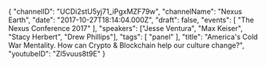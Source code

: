 {
    "channelID": "UCDi2stU5yj71_iPgxMZF79w",
    "channelName": "Nexus Earth",
    "date": "2017-10-27T18:14:04.000Z",
    "draft": false,
    "events": [
        "The Nexus Conference 2017"
    ],
    "speakers": ["Jesse Ventura", "Max Keiser", "Stacy Herbert", "Drew Phillips"],
    "tags": [
        "panel"
    ],
    "title": "America's Cold War Mentality. How can Crypto & Blockchain help our culture change?",
    "youtubeID": "Zl5vuus8t9E"
}
